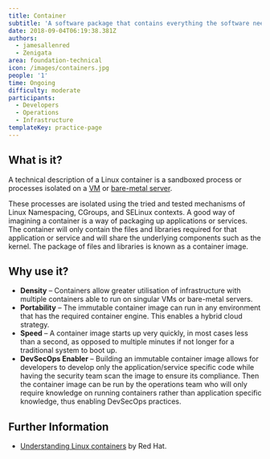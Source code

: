 ```yaml
---
title: Container
subtitle: 'A software package that contains everything the software needs to run. '
date: 2018-09-04T06:19:38.381Z
authors:
  - jamesallenred
  - Zenigata
area: foundation-technical
icon: /images/containers.jpg
people: '1'
time: Ongoing
difficulty: moderate
participants:
  - Developers
  - Operations
  - Infrastructure
templateKey: practice-page
---
```

## What is it?

A technical description of a Linux container is a sandboxed process or processes isolated on a [VM](https://en.wikipedia.org/wiki/Virtual_machine) or [bare-metal server](https://en.wikipedia.org/wiki/Bare-metal_server).

These processes are isolated using the tried and tested mechanisms of Linux Namespacing, CGroups, and SELinux contexts. A good way of imagining a container is a way of packaging up applications or services. The container will only contain the files and libraries required for that application or service and will share the underlying components such as the kernel. The package of files and libraries is known as a container image.

## Why use it?

* **Density** – Containers allow greater utilisation of infrastructure with multiple containers able to run on singular VMs or bare-metal servers.
* **Portability** – The immutable container image can run in any environment that has the required container engine. This enables a hybrid cloud strategy.
* **Speed** – A container image starts up very quickly, in most cases less than a second, as opposed to multiple minutes if not longer for a traditional system to boot up.
* **DevSecOps Enabler** – Building an immutable container image allows for developers to develop only the application/service specific code while having the security team scan the image to ensure its compliance. Then the container image can be run by the operations team who will only require knowledge on running containers rather than application specific knowledge, thus enabling DevSecOps practices.

## Further Information

* [Understanding Linux containers](https://www.redhat.com/en/topics/containers) by Red Hat.
